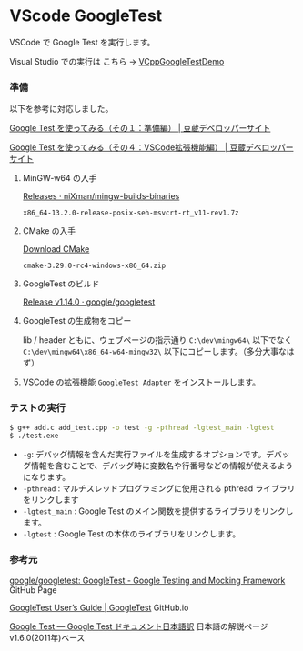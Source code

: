 # VScode GoogleTest

VSCode で Google Test を実行します。

Visual Studio での実行は こちら → [VCppGoogleTestDemo](https://github.com/hsytkm/VCppGoogleTestDemo)



### 準備

以下を参考に対応しました。

[Google Test を使ってみる（その１：準備編） | 豆蔵デベロッパーサイト](https://developer.mamezou-tech.com/blogs/2022/11/04/google-test-01/)

[Google Test を使ってみる（その４：VSCode拡張機能編） | 豆蔵デベロッパーサイト](https://developer.mamezou-tech.com/blogs/2022/11/20/google-test-04/)

1. MinGW-w64 の入手

   [Releases · niXman/mingw-builds-binaries](https://github.com/niXman/mingw-builds-binaries/releases)

   `x86_64-13.2.0-release-posix-seh-msvcrt-rt_v11-rev1.7z`

2. CMake の入手

   [Download CMake](https://cmake.org/download/)

   `cmake-3.29.0-rc4-windows-x86_64.zip`

3. GoogleTest のビルド

   [Release v1.14.0 · google/googletest](https://github.com/google/googletest/releases/tag/v1.14.0)

4. GoogleTest の生成物をコピー

   lib / header ともに、ウェブページの指示通り `C:\dev\mingw64\` 以下でなく `C:\dev\mingw64\x86_64-w64-mingw32\` 以下にコピーします。（多分大事なはず）

5. VSCode の拡張機能 `GoogleTest Adapter` をインストールします。



### テストの実行

```sh
$ g++ add.c add_test.cpp -o test -g -pthread -lgtest_main -lgtest
$ ./test.exe
```

- `-g`: デバッグ情報を含んだ実行ファイルを生成するオプションです。デバッグ情報を含むことで、デバッグ時に変数名や行番号などの情報が使えるようになります。
- `-pthread` : マルチスレッドプログラミングに使用される pthread ライブラリをリンクします
- `-lgtest_main` : Google Test のメイン関数を提供するライブラリをリンクします。
- `-lgtest` : Google Test の本体のライブラリをリンクします。



### 参考元

[google/googletest: GoogleTest - Google Testing and Mocking Framework](https://github.com/google/googletest?tab=readme-ov-file)  GitHub Page

[GoogleTest User’s Guide | GoogleTest](https://google.github.io/googletest/)  GitHub.io

[Google Test — Google Test ドキュメント日本語訳](http://opencv.jp/googletestdocs/index.html)  日本語の解説ページ  v1.6.0(2011年)ベース




